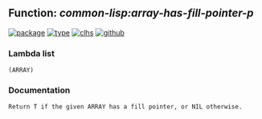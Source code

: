 ## Function: ***common-lisp:array-has-fill-pointer-p***
[![package](https://img.shields.io/badge/Package-COMMON--LISP-5f9ea0.svg?style=social&colorA=999999)](../) [![type](https://img.shields.io/badge/Type-Function-5f9ea0.svg?style=social&colorA=999999)](../#function) [![clhs](https://img.shields.io/badge/CLHS-ARRAY--HAS--FILL--POINTER--P-5f9ea0.svg?style=social&colorA=999999)](http://www.lispworks.com/documentation/HyperSpec/Body/f_ar_has.htm) [![github](https://img.shields.io/badge/GitHub-View_the_source-5f9ea0.svg?style=social&colorA=999999&logo=github)](https://github.com/sbcl/sbcl/blob/master/src/code/array.lisp/) 
### Lambda list
```
(ARRAY)
```
### Documentation
```
Return T if the given ARRAY has a fill pointer, or NIL otherwise.
```
